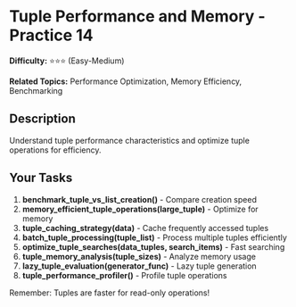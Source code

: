 # Tuple Performance and Memory - Practice 14

**Difficulty:** ⭐⭐⭐ (Easy-Medium)

**Related Topics:** Performance Optimization, Memory Efficiency, Benchmarking

## Description

Understand tuple performance characteristics and optimize tuple operations for efficiency.

## Your Tasks

1. **benchmark_tuple_vs_list_creation()** - Compare creation speed
2. **memory_efficient_tuple_operations(large_tuple)** - Optimize for memory
3. **tuple_caching_strategy(data)** - Cache frequently accessed tuples
4. **batch_tuple_processing(tuple_list)** - Process multiple tuples efficiently
5. **optimize_tuple_searches(data_tuples, search_items)** - Fast searching
6. **tuple_memory_analysis(tuple_sizes)** - Analyze memory usage
7. **lazy_tuple_evaluation(generator_func)** - Lazy tuple generation
8. **tuple_performance_profiler()** - Profile tuple operations

Remember: Tuples are faster for read-only operations!